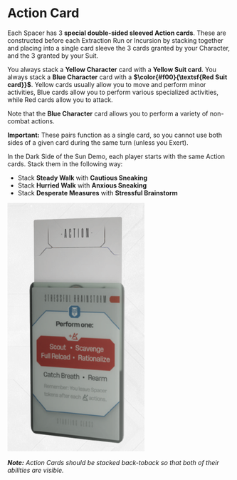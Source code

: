 # Action Card

Each Spacer has 3 **special double-sided sleeved Action cards**. These are constructed before
each Extraction Run or Incursion by stacking together and placing into a single card sleeve the 3
cards granted by your Character, and the 3 granted by your Suit.

You always stack a **Yellow Character** card with a **Yellow Suit card**. You always stack a **Blue Character** card with a **$\color{#f00}{\textsf{Red Suit card}}$**. Yellow cards usually allow you to move and perform minor activities, Blue cards allow you to perform various specialized activities, while Red cards allow you to
attack.

Note that the **Blue Character** card allows you to perform a variety of non-combat actions.

**Important:** These pairs function as a single card, so you cannot use both sides of a given card
during the same turn (unless you Exert).

In the Dark Side of the Sun Demo, each player starts with the same Action cards. Stack
them in the following way:

- Stack **Steady Walk** with **Cautious Sneaking**
- Stack **Hurried Walk** with **Anxious Sneaking**
- Stack **Desperate Measures** with **Stressful Brainstorm**

![Action Card](img/action-card.png)

***Note:** Action Cards should be stacked back-toback so that both of their abilities are visible.*